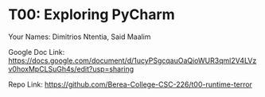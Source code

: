 # T00: Exploring PyCharm

Your Names: Dimitrios Ntentia, Said Maalim

            
Google Doc Link: https://docs.google.com/document/d/1ucyPSgcqauOaQioWUR3qml2V4LVzv0hoxMpCLSuGh4s/edit?usp=sharing

Repo Link: https://github.com/Berea-College-CSC-226/t00-runtime-terror
